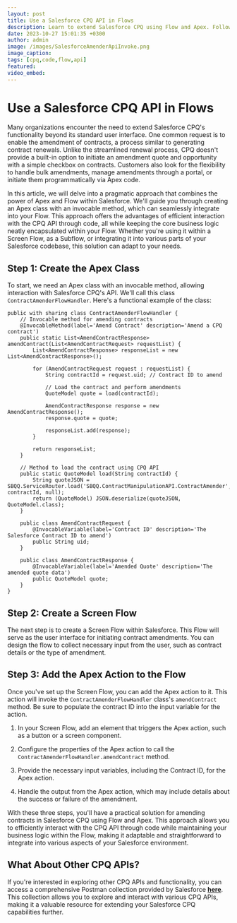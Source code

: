 ```yaml
---
layout: post
title: Use a Salesforce CPQ API in Flows
description: Learn to extend Salesforce CPQ using Flow and Apex. Follow this guide to create an Apex class with an invocable method, enabling efficient contract amendments. Integrate this solution into Flow for flexibility, suitable for bulk amendments, portals, or programmatic use, all while managing your business logic in Flow.
date: 2023-10-27 15:01:35 +0300
author: admin
image: /images/SalesforceAmenderApiInvoke.png
image_caption: 
tags: [cpq,code,flow,api]
featured:
video_embed: 
---
```

# Use a Salesforce CPQ API in Flows

Many organizations encounter the need to extend Salesforce CPQ's functionality beyond its standard user interface. One common request is to enable the amendment of contracts, a process similar to generating contract renewals. Unlike the streamlined renewal process, CPQ doesn't provide a built-in option to initiate an amendment quote and opportunity with a simple checkbox on contracts. Customers also look for the flexibility to handle bulk amendments, manage amendments through a portal, or initiate them programmatically via Apex code.

In this article, we will delve into a pragmatic approach that combines the power of Apex and Flow within Salesforce. We'll guide you through creating an Apex class with an invocable method, which can seamlessly integrate into your Flow. This approach offers the advantages of efficient interaction with the CPQ API through code, all while keeping the core business logic neatly encapsulated within your Flow. Whether you're using it within a Screen Flow, as a Subflow, or integrating it into various parts of your Salesforce codebase, this solution can adapt to your needs.

## Step 1: Create the Apex Class

To start, we need an Apex class with an invocable method, allowing interaction with Salesforce CPQ's API. We'll call this class `ContractAmenderFlowHandler`. Here's a functional example of the class:

```apex
public with sharing class ContractAmenderFlowHandler {
    // Invocable method for amending contracts
    @InvocableMethod(label='Amend Contract' description='Amend a CPQ contract')
    public static List<AmendContractResponse> amendContract(List<AmendContractRequest> requestList) {
        List<AmendContractResponse> responseList = new List<AmendContractResponse>();

        for (AmendContractRequest request : requestList) {
            String contractId = request.uid; // Contract ID to amend

            // Load the contract and perform amendments
            QuoteModel quote = load(contractId);

            AmendContractResponse response = new AmendContractResponse();
            response.quote = quote;

            responseList.add(response);
        }

        return responseList;
    }

    // Method to load the contract using CPQ API
    public static QuoteModel load(String contractId) {
        String quoteJSON = SBQQ.ServiceRouter.load('SBQQ.ContractManipulationAPI.ContractAmender', contractId, null);
        return (QuoteModel) JSON.deserialize(quoteJSON, QuoteModel.class);
    }

    public class AmendContractRequest {
        @InvocableVariable(label='Contract ID' description='The Salesforce Contract ID to amend')
        public String uid;
    }

    public class AmendContractResponse {
        @InvocableVariable(label='Amended Quote' description='The amended quote data')
        public QuoteModel quote;
    }
}
```

## Step 2: Create a Screen Flow

The next step is to create a Screen Flow within Salesforce. This Flow will serve as the user interface for initiating contract amendments. You can design the flow to collect necessary input from the user, such as contract details or the type of amendment.

## Step 3: Add the Apex Action to the Flow

Once you've set up the Screen Flow, you can add the Apex action to it. This action will invoke the `ContractAmenderFlowHandler` class's `amendContract` method. Be sure to populate the contract ID into the input variable for the action.

1. In your Screen Flow, add an element that triggers the Apex action, such as a button or a screen component.

2. Configure the properties of the Apex action to call the `ContractAmenderFlowHandler.amendContract` method.

3. Provide the necessary input variables, including the Contract ID, for the Apex action.

4. Handle the output from the Apex action, which may include details about the success or failure of the amendment.

With these three steps, you'll have a practical solution for amending contracts in Salesforce CPQ using Flow and Apex. This approach allows you to efficiently interact with the CPQ API through code while maintaining your business logic within the Flow, making it adaptable and straightforward to integrate into various aspects of your Salesforce environment.

## What About Other CPQ APIs?

If you're interested in exploring other CPQ APIs and functionality, you can access a comprehensive Postman collection provided by Salesforce [**here**](https://www.postman.com/salesforce-developers/workspace/salesforce-developers/folder/12721794-18c19817-3a82-4403-92bc-d96276452c77). This collection allows you to explore and interact with various CPQ APIs, making it a valuable resource for extending your Salesforce CPQ capabilities further.
